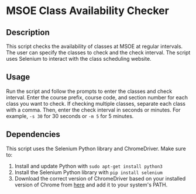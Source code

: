 # MSOE Class Availability Checker

## Description
This script checks the availability of classes at MSOE at regular intervals. The user can specify the classes to check and the check interval. The script uses Selenium to interact with the class scheduling website.

## Usage
Run the script and follow the prompts to enter the classes and check interval. Enter the course prefix, course code, and section number for each class you want to check. If checking multiple classes, separate each class with a comma. Then, enter the check interval in seconds or minutes. For example, `-s 30` for 30 seconds or `-m 5` for 5 minutes.

## Dependencies
This script uses the Selenium Python library and ChromeDriver. Make sure to:

1. Install and update Python with `sudo apt-get install python3`
2. Install the Selenium Python library with `pip install selenium`
3. Download the correct version of ChromeDriver based on your installed version of Chrome from [here](https://googlechromelabs.github.io/chrome-for-testing/) and add it to your system's PATH.
